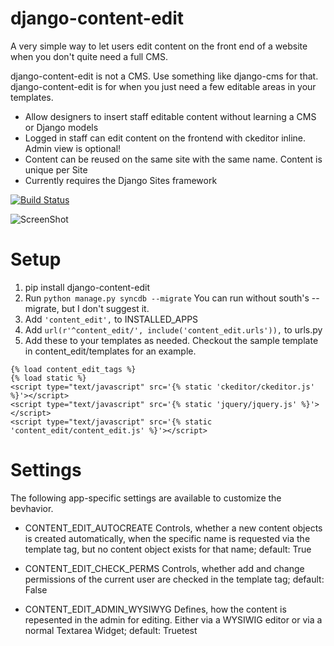 django-content-edit
===================

A very simple way to let users edit content on the front end of a website when you don't quite need a full CMS.

django-content-edit is not a CMS. Use something like django-cms for that. django-content-edit is for when you 
just need a few editable areas in your templates.

- Allow designers to insert staff editable content without learning a CMS or Django models
- Logged in staff can edit content on the frontend with ckeditor inline. Admin view is optional!
- Content can be reused on the same site with the same name. Content is unique per Site
- Currently requires the Django Sites framework

[![Build Status](https://travis-ci.org/burke-software/django-content-edit.png?branch=master)](https://travis-ci.org/burke-software/django-content-edit)

![ScreenShot](/images/screen.png)

# Setup

1. pip install django-content-edit
1. Run `python manage.py syncdb --migrate` You can run without south's --migrate, but I don't suggest it.
1. Add `'content_edit',` to INSTALLED_APPS
1. Add `url(r'^content_edit/', include('content_edit.urls')),` to urls.py
1. Add these to your templates as needed. Checkout the sample template in content_edit/templates for an example.

```
{% load content_edit_tags %}
{% load static %}
<script type="text/javascript" src='{% static 'ckeditor/ckeditor.js' %}'></script>
<script type="text/javascript" src='{% static 'jquery/jquery.js' %}'></script>
<script type="text/javascript" src='{% static 'content_edit/content_edit.js' %}'></script>
```

# Settings

The following app-specific settings are available to customize the bevhavior.

- CONTENT_EDIT_AUTOCREATE
Controls, whether a new content objects is created automatically, when the specific name is requested via the template tag, but no content object exists for that name; default: True

- CONTENT_EDIT_CHECK_PERMS
Controls, whether add and change permissions of the current user are checked in the template tag; default: False

- CONTENT_EDIT_ADMIN_WYSIWYG
Defines, how the content is repesented in the admin for editing. Either via a WYSIWIG editor or via a normal Textarea Widget; default: Truetest
